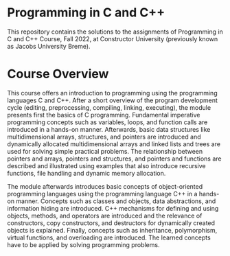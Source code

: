 # Programming in C and C++
This repository contains the solutions to the assignments of Programming in C and C++ Course, Fall 2022, at Constructor University (previously known as Jacobs University Breme).

# Course Overview
This course offers an introduction to programming using the programming languages C and C++. After a short overview of the program development cycle (editing, preprocessing, compiling, linking, executing), the module presents first the basics of C programming. Fundamental imperative programming concepts such as variables, loops, and function calls are introduced in a hands-on manner. Afterwards, basic data structures like multidimensional arrays, structures, and pointers are introduced and dynamically allocated multidimensional arrays and linked lists and trees are used for solving simple practical problems. The relationship between pointers and arrays, pointers and structures, and pointers and functions are described and illustrated using examples that also introduce recursive functions, file handling and dynamic memory allocation.

The module afterwards introduces basic concepts of object-oriented programming languages using the programming language C++ in a hands-on manner. Concepts such as classes and objects, data abstractions, and information hiding are introduced. C++ mechanisms for defining and using objects, methods, and operators are introduced and the relevance of constructors, copy constructors, and destructors for dynamically created objects is explained. Finally, concepts such as inheritance, polymorphism, virtual functions, and overloading are introduced. The learned concepts have to be applied by solving programming problems.
